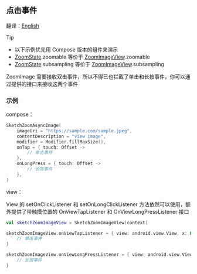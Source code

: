 ## 点击事件

翻译：[English](click.md)

> [!TIP]
> * 以下示例优先用 Compose 版本的组件来演示
> * [ZoomState].zoomable 等价于 [ZoomImageView].zoomable
> * [ZoomState].subsampling 等价于 [ZoomImageView].subsampling

ZoomImage 需要接收双击事件，所以不得已也拦截了单击和长按事件，你可以通过提供的接口来接收这两个事件

### 示例

compose：

```kotlin
SketchZoomAsyncImage(
    imageUri = "https://sample.com/sample.jpeg",
    contentDescription = "view image",
    modifier = Modifier.fillMaxSize(),
    onTap = { touch: Offset ->
        // 单击事件
    },
    onLongPress = { touch: Offset ->
        // 长按事件        
    },
)
```

view：

View 的 setOnClickListener 和 setOnLongClickListener 方法依然可以使用，额外提供了带触摸位置的
OnViewTapListener 和 OnViewLongPressListener 接口

```kotlin
val sketchZoomImageView = SketchZoomImageView(context)

sketchZoomImageView.onViewTapListener = { view: android.view.View, x: Float, y: Float ->
    // 单击事件
}

sketchZoomImageView.onViewLongPressListener = { view: android.view.View, x: Float, y: Float ->
    // 长按事件        
}
```

[ZoomImageView]: ../../zoomimage-view/src/main/kotlin/com/github/panpf/zoomimage/ZoomImageView.kt

[ZoomImage]: ../../zoomimage-compose/src/commonMain/kotlin/com/github/panpf/zoomimage/ZoomImage.kt

[ZoomState]: ../../zoomimage-compose/src/commonMain/kotlin/com/github/panpf/zoomimage/compose/ZoomState.kt